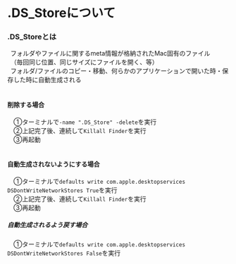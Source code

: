 # .DS_Storeについて

### .DS_Storeとは<br>
&ensp;フォルダやファイルに関するmeta情報が格納されたMac固有のファイル<br>
&ensp;（毎回同じ位置、同じサイズにファイルを開く、等）<br>
&ensp;フォルダ/ファイルのコピー・移動、何らかのアプリケーションで開いた時・保存した時に自動生成される
<br>
<br>
#### 削除する場合<br>
&ensp;&ensp;①ターミナルで`-name ".DS_Store" -delete`を実行<br>
&ensp;&ensp;②上記完了後、連続して`Killall Finder`を実行<br>
&ensp;&ensp;③再起動<br>
<br>
#### 自動生成されないようにする場合<br>
&ensp;&ensp;①ターミナルで`defaults write com.apple.desktopservices DSDontWriteNetworkStores True`を実行<br>
&ensp;&ensp;②上記完了後、連続して`Killall Finder`を実行<br>
&ensp;&ensp;③再起動<br>
##### 自動生成されるよう戻す場合<br>
&ensp;&ensp;①ターミナルで`defaults write com.apple.desktopservices DSDontWriteNetworkStores False`を実行<br>
<br>
<br>

